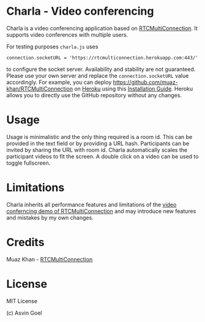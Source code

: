 # Charla - Video conferencing

Charla is a video conferencing application based on [RTCMultiConnection](https://github.com/muaz-khan/RTCMultiConnection). It supports video conferences with multiple users.

For testing purposes ```charla.js``` uses
```
connection.socketURL = 'https://rtcmulticonnection.herokuapp.com:443/'
```
to configure the socket server. Availability and stability are not guaranteed. Please use your own server and replace the ```connection.socketURL``` value accordingly. For example, you can deploy https://github.com/muaz-khan/RTCMultiConnection on [Heroku](https://www.heroku.com/) using this [Installation Guide](https://github.com/muaz-khan/RTCMultiConnection/blob/master/docs/installation-guide.md). Heroku allows you to directly use the GitHub repository without any changes.

# Usage

Usage is minimalistic and the only thing required is a room id. This can be provided in the text field or by providing a URL hash. Participants can be invited by sharing the URL with room id. Charla automatically scales the participant videos to fit the screen. A double click on a video can be used to toggle fullscreen.

# Limitations
Charla inherits all performance features and limitations of the [video conferncing demo of RTCMultiConnection](https://github.com/muaz-khan/RTCMultiConnection/blob/master/demos/video-conferencing.html) and may introduce new features and mistakes by my own changes.

# Credits
Muaz Khan - [RTCMultiConnection](https://github.com/muaz-khan/RTCMultiConnection)

# License
MIT License

(c) Asvin Goel
